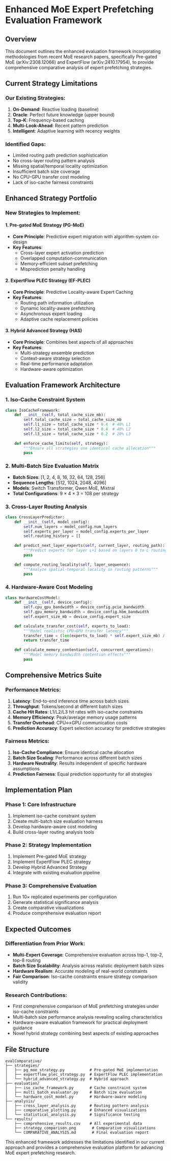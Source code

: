 # Enhanced MoE Expert Prefetching Evaluation Framework

## Overview

This document outlines the enhanced evaluation framework incorporating methodologies from recent MoE research papers, specifically Pre-gated MoE (arXiv:2308.12066) and ExpertFlow (arXiv:2410.17954), to provide comprehensive comparative analysis of expert prefetching strategies.

## Current Strategy Limitations

### Our Existing Strategies:
1. **On-Demand**: Reactive loading (baseline)
2. **Oracle**: Perfect future knowledge (upper bound)
3. **Top-K**: Frequency-based caching
4. **Multi-Look-Ahead**: Recent pattern prediction
5. **Intelligent**: Adaptive learning with recency weights

### Identified Gaps:
- Limited routing path prediction sophistication
- No cross-layer routing pattern analysis
- Missing spatial/temporal locality optimization
- Insufficient batch size coverage
- No CPU-GPU transfer cost modeling
- Lack of iso-cache fairness constraints

## Enhanced Strategy Portfolio

### New Strategies to Implement:

#### 1. Pre-gated MoE Strategy (PG-MoE)
- **Core Principle**: Predictive expert migration with algorithm-system co-design
- **Key Features**:
  - Cross-layer expert activation prediction
  - Overlapped computation-communication
  - Memory-efficient subset prefetching
  - Misprediction penalty handling

#### 2. ExpertFlow PLEC Strategy (EF-PLEC)
- **Core Principle**: Predictive Locality-aware Expert Caching
- **Key Features**:
  - Routing path information utilization
  - Dynamic locality-aware prefetching
  - Asynchronous expert loading
  - Adaptive cache replacement policies

#### 3. Hybrid Advanced Strategy (HAS)
- **Core Principle**: Combines best aspects of all approaches
- **Key Features**:
  - Multi-strategy ensemble prediction
  - Context-aware strategy selection
  - Real-time performance adaptation
  - Hardware-aware optimization

## Evaluation Framework Architecture

### 1. Iso-Cache Constraint System
```python
class IsoCacheFramework:
    def __init__(self, total_cache_size_mb):
        self.total_cache_size = total_cache_size_mb
        self.l1_size = total_cache_size * 0.4  # 40% L1
        self.l2_size = total_cache_size * 0.4  # 40% L2  
        self.l3_size = total_cache_size * 0.2  # 20% L3
        
    def enforce_cache_limits(self, strategy):
        """Ensure all strategies use identical cache allocation"""
        pass
```

### 2. Multi-Batch Size Evaluation Matrix
- **Batch Sizes**: [1, 2, 4, 8, 16, 32, 64, 128, 256]
- **Sequence Lengths**: [512, 1024, 2048, 4096]
- **Models**: Switch Transformer, Qwen MoE, Mixtral
- **Total Configurations**: 9 × 4 × 3 = 108 per strategy

### 3. Cross-Layer Routing Analysis
```python
class CrossLayerPredictor:
    def __init__(self, model_config):
        self.num_layers = model_config.num_layers
        self.experts_per_layer = model_config.experts_per_layer
        self.routing_history = []
        
    def predict_next_layer_experts(self, current_layer, routing_path):
        """Predict experts for layer L+1 based on layers 0 to L routing"""
        pass
        
    def compute_routing_locality(self, layer_sequence):
        """Analyze spatial-temporal locality in routing patterns"""
        pass
```

### 4. Hardware-Aware Cost Modeling
```python
class HardwareCostModel:
    def __init__(self, device_config):
        self.cpu_gpu_bandwidth = device_config.pcie_bandwidth
        self.gpu_memory_bandwidth = device_config.hbm_bandwidth
        self.expert_size_mb = device_config.expert_size
        
    def calculate_transfer_cost(self, experts_to_load):
        """Model realistic CPU→GPU transfer latency"""
        transfer_time = (len(experts_to_load) * self.expert_size_mb) / self.cpu_gpu_bandwidth
        return transfer_time
        
    def calculate_memory_contention(self, concurrent_operations):
        """Model memory bandwidth contention effects"""
        pass
```

## Comprehensive Metrics Suite

### Performance Metrics:
1. **Latency**: End-to-end inference time across batch sizes
2. **Throughput**: Tokens/second at different batch sizes
3. **Cache Hit Rates**: L1/L2/L3 hit rates with iso-cache constraints
4. **Memory Efficiency**: Peak/average memory usage patterns
5. **Transfer Overhead**: CPU↔GPU communication costs
6. **Prediction Accuracy**: Expert selection accuracy for predictive strategies

### Fairness Metrics:
1. **Iso-Cache Compliance**: Ensure identical cache allocation
2. **Batch Size Scaling**: Performance across different batch sizes
3. **Hardware Neutrality**: Results independent of specific hardware assumptions
4. **Prediction Fairness**: Equal prediction opportunity for all strategies

## Implementation Plan

### Phase 1: Core Infrastructure
1. Implement iso-cache constraint system
2. Create multi-batch size evaluation harness
3. Develop hardware-aware cost modeling
4. Build cross-layer routing analysis tools

### Phase 2: Strategy Implementation
1. Implement Pre-gated MoE strategy
2. Implement ExpertFlow PLEC strategy
3. Develop Hybrid Advanced Strategy
4. Integrate with existing evaluation pipeline

### Phase 3: Comprehensive Evaluation
1. Run 10× replicated experiments per configuration
2. Generate statistical significance analysis
3. Create comparative visualizations
4. Produce comprehensive evaluation report

## Expected Outcomes

### Differentiation from Prior Work:
- **Multi-Expert Coverage**: Comprehensive evaluation across top-1, top-2, top-8 routing
- **Batch Size Scalability**: Analysis across realistic deployment batch sizes
- **Hardware Realism**: Accurate modeling of real-world constraints
- **Fair Comparison**: Iso-cache constraints ensure strategy comparison validity

### Research Contributions:
- First comprehensive comparison of MoE prefetching strategies under iso-cache constraints
- Multi-batch size performance analysis revealing scaling characteristics
- Hardware-aware evaluation framework for practical deployment guidance
- Novel hybrid strategy combining best aspects of existing approaches

## File Structure
```
evalComparative/
├── strategies/
│   ├── pg_moe_strategy.py           # Pre-gated MoE implementation
│   ├── expertflow_plec_strategy.py  # ExpertFlow PLEC implementation
│   └── hybrid_advanced_strategy.py  # Hybrid approach
├── evaluation/
│   ├── iso_cache_framework.py       # Cache constraint system
│   ├── multi_batch_evaluator.py     # Batch size evaluation
│   └── hardware_cost_model.py       # Hardware-aware modeling
├── analysis/
│   ├── cross_layer_analysis.py      # Routing pattern analysis
│   ├── comparative_plotting.py      # Enhanced visualizations
│   └── statistical_analysis.py      # Significance testing
└── results/
    ├── comprehensive_results.csv    # All experimental data
    ├── strategy_comparison.png       # Comparative visualizations
    └── COMPARATIVE_ANALYSIS.md       # Final evaluation report
```

This enhanced framework addresses the limitations identified in our current approach and provides a comprehensive evaluation platform for advancing MoE expert prefetching research.